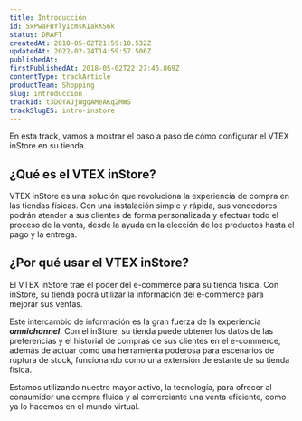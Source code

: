 ```yaml
---
title: Introducción
id: 5xPwaFBYlyIcmsKIakKS6k
status: DRAFT
createdAt: 2018-05-02T21:59:10.532Z
updatedAt: 2022-02-24T14:59:57.506Z
publishedAt: 
firstPublishedAt: 2018-05-02T22:27:45.869Z
contentType: trackArticle
productTeam: Shopping
slug: introduccion
trackId: t3DOYAJjWgqAMeAKq2MWS
trackSlugES: intro-instore
---
```


En esta track, vamos a mostrar el paso a paso de cómo configurar el VTEX inStore en su tienda.

## ¿Qué es el VTEX inStore?

VTEX inStore es una solución que revoluciona la experiencia de compra en las tiendas físicas. Con una instalación simple y rápida, sus vendedores podrán atender a sus clientes de forma personalizada y efectuar todo el proceso de la venta, desde la ayuda en la elección de los productos hasta el pago y la entrega.

## ¿Por qué usar el VTEX inStore?

El VTEX inStore trae el poder del e-commerce para su tienda física. Con inStore, su tienda podrá utilizar la información del e-commerce para mejorar sus ventas.

Este intercambio de información es la gran fuerza de la experiencia *__omnichannel__*. Con el inStore, su tienda puede obtener los datos de las preferencias y el historial de compras de sus clientes en el e-commerce, además de actuar como una herramienta poderosa para escenarios de ruptura de stock, funcionando como una extensión de estante de su tienda física.

Estamos utilizando nuestro mayor activo, la tecnología, para ofrecer al consumidor una compra fluida y al comerciante una venta eficiente, como ya lo hacemos en el mundo virtual.
